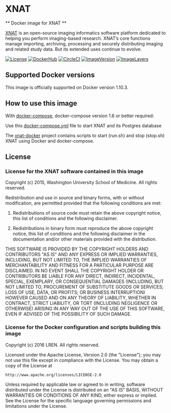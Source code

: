 # XNAT

** Docker image for XNAT **

[XNAT](http://xnat.org) is an open-source imaging informatics software platform dedicated to helping you perform imaging-based research. XNAT’s core functions manage importing, archiving, processing and securely distributing imaging and related study data. But its extended uses continue to evolve.

[![License](https://img.shields.io/badge/license-MIT-blue.svg)](http://xnat.org/download/) [![DockerHub](https://img.shields.io/badge/docker-lren%2Fxnat-008bb8.svg)](https://hub.docker.com/r/lren/xnat/) [![CircleCI](https://circleci.com/gh/LREN-CHUV/xnat-docker/tree/master.svg?style=svg)](https://circleci.com/gh/LREN-CHUV/xnat-docker/tree/master) [![ImageVersion](https://images.microbadger.com/badges/version/lren/xnat.svg)](https://hub.docker.com/r/lren/xnat/tags "lren/xnat image tags") [![ImageLayers](https://images.microbadger.com/badges/image/lren/xnat.svg)](https://microbadger.com/#/images/lren/xnat "lren/xnat on microbadger")

## Supported Docker versions

This image is officially supported on Docker version 1.10.3.

## How to use this image

With [docker-compose](https://docs.docker.com/compose/install/), docker-compose version 1.6 or better required:

Use this [docker-compose.yml](https://github.com/LREN-CHUV/xnat-docker/blob/master/docker-compose.yml) file to start XNAT and its Postgres database

The [xnat-docker](https://github.com/LREN-CHUV/xnat-docker) project contains scripts to start (run.sh) and stop (stop.sh) XNAT using Docker and docker-compose.

## License

### License for the XNAT software contained in this image

Copyright (c) 2015, Washington University School of Medicine.
All rights reserved.

Redistribution and use in source and binary forms, with or without modification, are permitted provided that the following conditions are met:

1. Redistributions of source code must retain the above copyright notice, this list of conditions and the following disclaimer.

2. Redistributions in binary form must reproduce the above copyright notice, this list of conditions and the following disclaimer in the documentation and/or other materials provided with the distribution.

THIS SOFTWARE IS PROVIDED BY THE COPYRIGHT HOLDERS AND CONTRIBUTORS "AS IS" AND ANY EXPRESS OR IMPLIED WARRANTIES, INCLUDING, BUT NOT LIMITED TO, THE IMPLIED WARRANTIES OF MERCHANTABILITY AND FITNESS FOR A PARTICULAR PURPOSE ARE DISCLAIMED. IN NO EVENT SHALL THE COPYRIGHT HOLDER OR CONTRIBUTORS BE LIABLE FOR ANY DIRECT, INDIRECT, INCIDENTAL, SPECIAL, EXEMPLARY, OR CONSEQUENTIAL DAMAGES (INCLUDING, BUT NOT LIMITED TO, PROCUREMENT OF SUBSTITUTE GOODS OR SERVICES; LOSS OF USE, DATA, OR PROFITS; OR BUSINESS INTERRUPTION) HOWEVER CAUSED AND ON ANY THEORY OF LIABILITY, WHETHER IN CONTRACT, STRICT LIABILITY, OR TORT (INCLUDING NEGLIGENCE OR OTHERWISE) ARISING IN ANY WAY OUT OF THE USE OF THIS SOFTWARE, EVEN IF ADVISED OF THE POSSIBILITY OF SUCH DAMAGE.

### License for the Docker configuration and scripts building this image

Copyright (c) 2016 LREN.
All rights reserved.

Licensed under the Apache License, Version 2.0 (the "License");
you may not use this file except in compliance with the License.
You may obtain a copy of the License at

    http://www.apache.org/licenses/LICENSE-2.0

Unless required by applicable law or agreed to in writing, software
distributed under the License is distributed on an "AS IS" BASIS,
WITHOUT WARRANTIES OR CONDITIONS OF ANY KIND, either express or implied.
See the License for the specific language governing permissions and
limitations under the License.
